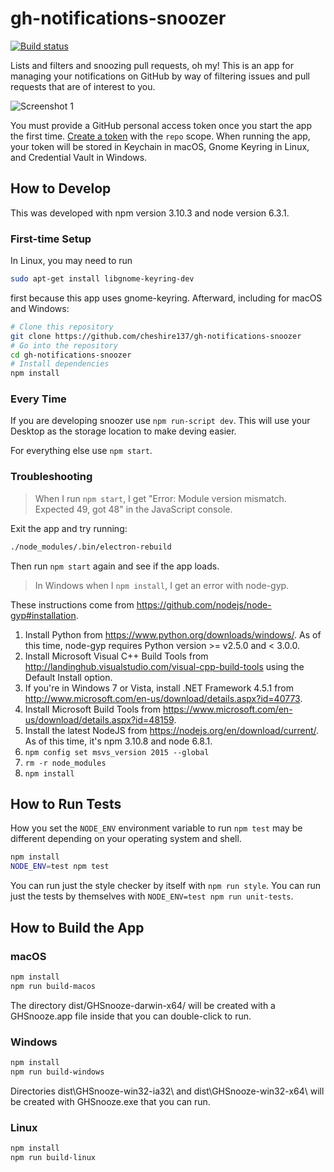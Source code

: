 # gh-notifications-snoozer

[![Build status](https://travis-ci.org/cheshire137/gh-notifications-snoozer.svg?branch=master)](https://travis-ci.org/cheshire137/gh-notifications-snoozer)

Lists and filters and snoozing pull requests, oh my! This is an app for managing
your notifications on GitHub by way of filtering issues and pull requests that are
of interest to you.

![Screenshot 1](https://raw.githubusercontent.com/cheshire137/gh-notifications-snoozer/fa8024126b53358ca626d5b43afeceab0b0de252/screenshot1.png)

You must provide a GitHub personal access token once you start the app the first
time. [Create a token](https://github.com/settings/tokens/new) with the `repo`
scope. When running the app, your token will be stored in Keychain in macOS,
Gnome Keyring in Linux, and Credential Vault in Windows.

## How to Develop

This was developed with npm version 3.10.3 and node version 6.3.1.

### First-time Setup

In Linux, you may need to run

```bash
sudo apt-get install libgnome-keyring-dev
```

first because this app uses gnome-keyring. Afterward, including for macOS and
Windows:

```bash
# Clone this repository
git clone https://github.com/cheshire137/gh-notifications-snoozer
# Go into the repository
cd gh-notifications-snoozer
# Install dependencies
npm install
```

### Every Time

If you are developing snoozer use `npm run-script dev`. This will use your
Desktop as the storage location to make deving easier.

For everything else use `npm start`.

### Troubleshooting

> When I run `npm start`, I get "Error: Module version mismatch. Expected 49, got 48" in the JavaScript console.

Exit the app and try running:

```bash
./node_modules/.bin/electron-rebuild
```

Then run `npm start` again and see if the app loads.

> In Windows when I `npm install`, I get an error with node-gyp.

These instructions come from https://github.com/nodejs/node-gyp#installation.

1. Install Python from https://www.python.org/downloads/windows/. As of this time, node-gyp requires Python version >= v2.5.0 and < 3.0.0.
1. Install Microsoft Visual C++ Build Tools from http://landinghub.visualstudio.com/visual-cpp-build-tools using the Default Install option.
1. If you're in Windows 7 or Vista, install .NET Framework 4.5.1 from http://www.microsoft.com/en-us/download/details.aspx?id=40773.
1. Install Microsoft Build Tools from https://www.microsoft.com/en-us/download/details.aspx?id=48159.
1. Install the latest NodeJS from https://nodejs.org/en/download/current/. As of this time, it's npm 3.10.8 and node 6.8.1.
1. `npm config set msvs_version 2015 --global`
1. `rm -r node_modules`
1. `npm install`

## How to Run Tests

How you set the `NODE_ENV` environment variable to run `npm test` may be different depending on your operating system and shell.

```bash
npm install
NODE_ENV=test npm test
```

You can run just the style checker by itself with `npm run style`. You can run just the tests by themselves with `NODE_ENV=test npm run unit-tests`.

## How to Build the App

### macOS

```bash
npm install
npm run build-macos
```

The directory dist/GHSnooze-darwin-x64/ will be created with a GHSnooze.app file inside that you can double-click to run.

### Windows

```bash
npm install
npm run build-windows
```

Directories dist\GHSnooze-win32-ia32\ and dist\GHSnooze-win32-x64\ will be created with GHSnooze.exe that you can run.

### Linux

```bash
npm install
npm run build-linux
```
